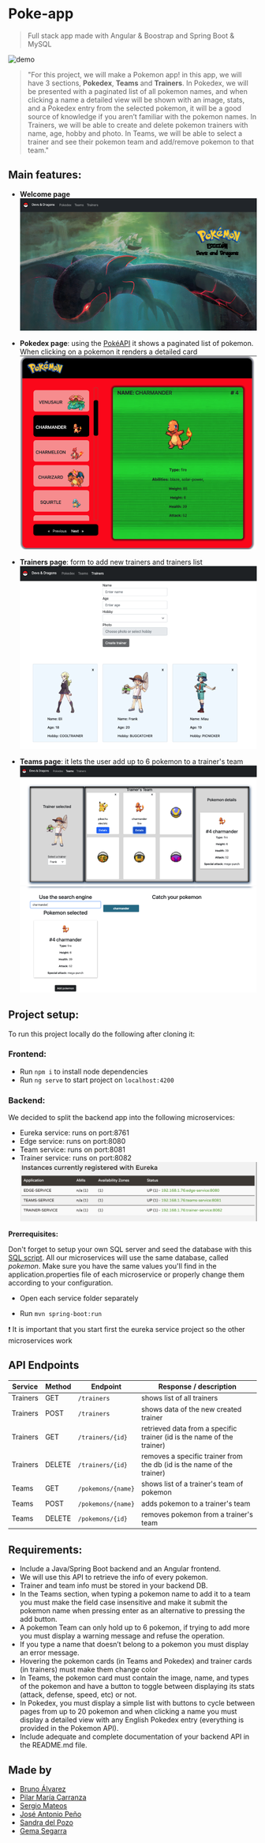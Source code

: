 # Poke-app

> Full stack app made with Angular & Boostrap and Spring Boot & MySQL

![demo](https://github.com/gemasegarra/pokemon-devs-and-dragons2/blob/development/images/demo.gif)

> "For this project, we will make a Pokemon app! in this app, we will have 3 sections, **Pokedex**, **Teams** and **Trainers**. In Pokedex, we will be presented with a paginated list of all pokemon names, and when clicking a name a detailed view will be shown with an image, stats, and a Pokedex entry from the selected pokemon, it will be a good source of knowledge if you aren’t familiar with the pokemon names. In Trainers, we will be able to create and delete pokemon trainers with name, age, hobby and photo. In Teams, we will be able to select a trainer and see their pokemon team and add/remove pokemon to that team."

## Main features: 

- **Welcome page**
![welcome](https://github.com/gemasegarra/pokemon-devs-and-dragons2/blob/development/images/welcomepage.png)

- **Pokedex page**: using the [PokéAPI](https://pokeapi.co/) it shows a paginated list of pokemon. When clicking on a pokemon it renders a detailed card
![pokedex](https://github.com/gemasegarra/pokemon-devs-and-dragons2/blob/development/images/pokedex.png)

- **Trainers page**: form to add new trainers and trainers list
![trainers](https://github.com/gemasegarra/pokemon-devs-and-dragons2/blob/development/images/trainers.png) 

- **Teams page**: it lets the user add up to 6 pokemon to a trainer's team
![teams](https://github.com/gemasegarra/pokemon-devs-and-dragons2/blob/development/images/teams.png)
![teams2](https://github.com/gemasegarra/pokemon-devs-and-dragons2/blob/development/images/teams2.png)

## Project setup: 

To run this project locally do the following after cloning it:

### Frontend:

- Run ```npm i``` to install node dependencies
- Run ```ng serve``` to start project on ```localhost:4200```


### Backend:

We decided to split the backend app into the following microservices:

- Eureka service: runs on port:8761
- Edge service: runs on port:8080
- Team service: runs on port:8081
- Trainer service: runs on port:8082
![services](https://github.com/gemasegarra/pokemon-devs-and-dragons2/blob/development/images/services.png)


**Prerrequisites:**

Don't forget to setup your own SQL server and seed the database with this [SQL script](https://github.com/gemasegarra/pokemon-devs-and-dragons2/blob/development/backend-app/resources/database.sql). All our microservices will use the same database, called *pokemon*. Make sure you have the same values you'll find in the application.properties file of each microservice or properly change them according to your configuration.

- Open each service folder separately

- Run ```mvn spring-boot:run```


❗️ It is important that you start first the eureka service project so the other microservices work


## API Endpoints 

| Service | Method | Endpoint              | Response / description                                           | 
| ------ | ------ | --------------------- | -------------------------------------------------------- | 
| Trainers    | GET         | ```/trainers  ```             | shows list of all trainers | 
| Trainers    | POST         | ```/trainers  ```             | shows data of the new created trainer | 
| Trainers    |  GET  | ```/trainers/{id}```  | retrieved data from a specific trainer (id is the name of the trainer)  | 
| Trainers    |  DELETE  | ```/trainers/{id}```  | removes a specific trainer from the db (id is the name of the trainer)  | 
| Teams    |  GET  | ```/pokemons/{name}```  | shows list of a trainer's team of pokemon  | 
| Teams    |  POST  | ```/pokemons/{name}```  | adds pokemon to a trainer's team  | 
| Teams    |  DELETE  | ```/pokemons/{id}```  | removes pokemon from a trainer's team | 


## Requirements: 

- Include a Java/Spring Boot backend and an Angular frontend.
- We will use this API to retrieve the info of every pokemon.
- Trainer and team info must be stored in your backend DB. 
- In the Teams section, when typing a pokemon name to add it to a team you must make the field case insensitive and make it submit the pokemon name when pressing enter as an alternative to pressing the add button.
- A pokemon Team can only hold up to 6 pokemon, if trying to add more you must display a warning message and refuse the operation.
- If you type a name that doesn’t belong to a pokemon you must display an error message.
- Hovering the pokemon cards (in Teams and Pokedex) and trainer cards (in trainers) must make them change color
- In Teams, the pokemon card must contain the image, name, and types of the pokemon and have a button to toggle between displaying its stats (attack, defense, speed, etc) or not.
- In Pokedex, you must display a simple list with buttons to cycle between pages from up to 20 pokemon and when clicking a name you must display a detailed view with any English Pokedex entry (everything is provided in the Pokemon API).
- Include adequate and complete documentation of your backend API in the README.md file.


## Made by

- [Bruno Álvarez](https://github.com/brunoalvarezlopez)
- [Pilar María Carranza](https://github.com/pilicarranza)
- [Sergio Mateos](https://github.com/SergioMateosSanz)
- [José Antonio Peño](https://github.com/josepebel)
- [Sandra del Pozo](https://github.com/Pitsbows)
- [Gema Segarra](https://github.com/gemasegarra)
